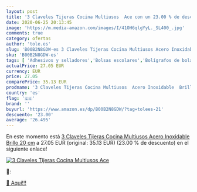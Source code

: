 ```yaml
---
layout: post
title: '3 Claveles Tijeras Cocina Multiusos  Ace con un 23.00 % de descuento'
date: 2020-06-25 20:13:45
image: 'https://m.media-amazon.com/images/I/41OH6qlgYyL._SL400_.jpg'
comments: true
category: ofertas
author: 'tole.es'
slug: 'B00B2N8GDW-es 3 Claveles Tijeras Cocina Multiusos Acero Inoxidable...'
sku: 'B00B2N8GDW-es'
tags: [ 'Adhesivos y selladores','Bolsas escolares','Bolígrafos de bola','Bolígrafos y recambios','Bolígrafos, lápices y útiles de escritura','Bricolaje y herramientas','Compuestos de modelado para escultura','Costura y manualidades','Equipaje','Escultura','Ferretería','Hogar y cocina','Mochilas, estuches y sets escolares','Oficina y papelería','Pegamentos instantáneos', ]
actualPrice: 27.05 EUR
currency: EUR
price: 27.05
comparePrice: 35.13 EUR
prodname: '3 Claveles Tijeras Cocina Multiusos  Acero Inoxidable  Brillo  20 cm'
country: 'es'
flag: '🇪🇸'
brand: ''
buyurl: 'https://www.amazon.es/dp/B00B2N8GDW/?tag=tolees-21'
descuento: '23.00'
average: '26.495'
---
```


En este momento está [3 Claveles Tijeras Cocina Multiusos  Acero Inoxidable  Brillo  20 cm](https://www.amazon.es/dp/B00B2N8GDW/?tag=tolees-21) a 27.05 EUR (original: 35.13 EUR) (23.00 %  de descuento) en el siguiente enlace!

[![3 Claveles Tijeras Cocina Multiusos  Ace](https://m.media-amazon.com/images/I/41OH6qlgYyL._SL400_.jpg)](https://www.amazon.es/dp/B00B2N8GDW/?tag=tolees-21)

🔎:


[🛒 Aquí!!!](https://www.amazon.es/dp/B00B2N8GDW/?tag=tolees-21)
